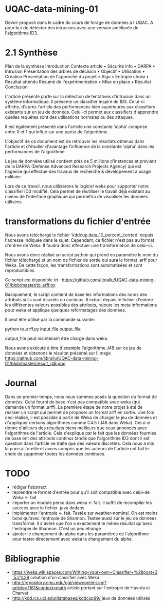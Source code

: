 # UQAC-data-mining-01
Devoir proposé dans le cadre du cours de forage de données à l'UQAC. A pour but de détecter des intrusions avec une version améliorée de l'algorithme ID3.

# 2.1 Synthèse
Plan de la synthèse
Introduction
Contexte article
•	Sécurité info
•	DARPA
•	Intrusion
Présentation des arbres de décision
•	Objectif
•	Utilisation
•	Création
Présentation de l'approche du projet
•	Algo
•	Entropie choisi
•	Resultat attendu
Résumé de l'expérimentation
•	Mise en place
•	Résultat
Conclusion


L'article présenté porte sur la détection de tentatives d'intrusion dans un système informatique. Il présente un classifier inspiré de ID3. Celui-ci affiche, d'après l'article des performances bien supérieures aux classifiers existants sur un jeu de données. Celui-ci permet aux classifiers d'apprendre quelles requêtes sont des utilisations normales ou des attaques. 

Il est également présenté dans l'article une constante 'alpha' comprise entre 0 et 1 qui influe sur une partie de l'algorithme.

L'objectif de ce document est de retrouver les résultats obtenus dans l'article et d'étudier d'avantage l'influence de la constante 'alpha' dans les performances de l'algorithme.

Le jeu de données utilisé contient près de 5 millions d'instances et provient de la DARPA (Defense Advanced Research Projects Agency) qui est l'agence qui effectue des travaux de recherche & dévelopement à usage militaire. 


Lors de ce travail, nous utiliserons le logiciel weka pour supporter notre classifier ID3 modifié. Cela permet de réutiliser le travail déjà existant au niveau de l'interface graphique qui permettra de visualiser les données utilisées.


# transformations du fichier d'entrée

Nous avons téléchargé le fichier 'kddcup.data_10_percent_corrted' depuis l'adresse indiquée dans le sujet. Cependant, ce
fichier n'est pas au format d'entrée de Weka. Il faudra donc effectuer une transformation de celui-ci.

Nous avons donc réalisé un script python qui prend en paramètre le nom du fichier téléchargé et un nom de fichier de sortie qui aura le format .arff pour Weka. De cette façon, les transformations sont automatisées et sont reproductibles.

Ce script est disponible ici : https://github.com/librallu/UQAC-data-mining-01/blob/master/to_arff.py

Basiquement, le script contient de base les informations des noms des attributs si ils sont discrets ou continus.
Il extrait depuis le fichier d'entrée les différentes valeurs possibles des attributs, rajoute les meta informations
pour weka et applique quelques reformatages des données.


Il peut être utilisé par la commande suivante: 

  python to_arff.py input_file output_file

output_file peut maintenant être chargé dans weka.

Nous avons exécuté à titre d'example l'algorithme J48 sur ce jeu de données et obtenons le résultat présenté sur l'image https://github.com/librallu/UQAC-data-mining-01/blob/master/result_j48.png

# Journal

Dans un premier temps, nous nous sommes posés la question du format de données. Celui fourni de base n'est pas compatible avec weka (qui demande un format .arff). La première étape de notre projet à été de réaliser un script
qui permet de proposer un format arff en sortie. Une fois ceci réalisé, il est possible à partir de Weka de charger
le jeu de données et d'appliquer certains algorithmes comme C4.5 (J48 dans Weka). Celui-ci donne d'ailleurs des résultats biens meilleurs que ceux annoncés avec l'algorithme de l'article. Cela s'explique par le fait que les données fournies de base ont des attributs continus tandis que l'algorithme ID3 dont il est question dans l'article ne traite
que des valeurs discrètes. Cela nous a mis la puce à l'oreille et avons compris que les auteurs de l'article ont fait le choix de supprimer toutes les données continues.

# TODO

- rédiger l'abstract
- reprendre le format d'entrée pour qu'il soit compatible avec celui-de Weka <- fait
- importer un module perso dans weka <- fait. Il suffit de recompiler les sources avec le fichier .java dedans
- implémenter l'entropie <- fait. Testée sur weather-nominal. On est moins bons qu'avec l'entropie de Shannon.
  Testée aussi sur le jeu de données transformé. Il s'avère que l'on a exactement le même résultat qu'avec l'entropie
  de Shannon. C'est un peu étrange
- ajouter le changement du alpha dans les paramètres de l'algorithme pour tester directement avec weka le changement du
  alpha.

# Bibliographie

- https://weka.wikispaces.com/Writing+your+own+Classifier+%28post+3.5.2%29
  création d'un classifier avec Weka
- http://repository.cmu.edu/cgi/viewcontent.cgi?article=1161&context=math
  article portant sur l'entropie de Havrda et Charvat
- http://kdd.ics.uci.edu/databases/kddcup99/
  jeux de données utilisés
